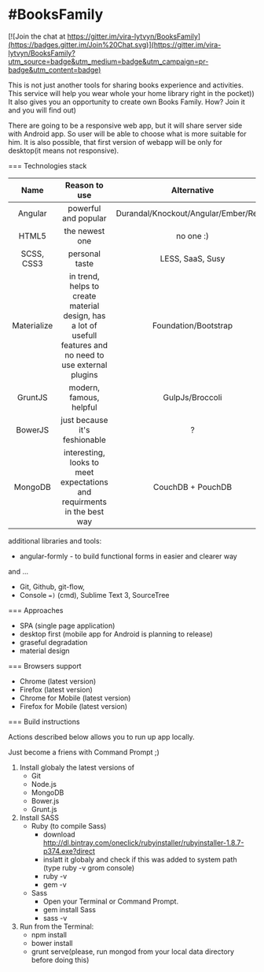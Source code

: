 #BooksFamily
===========

[![Join the chat at https://gitter.im/vira-lytvyn/BooksFamily](https://badges.gitter.im/Join%20Chat.svg)](https://gitter.im/vira-lytvyn/BooksFamily?utm_source=badge&utm_medium=badge&utm_campaign=pr-badge&utm_content=badge)

This is not just another tools for sharing books experience and activities. This service will help you wear whole your home library right in the pocket)) It also gives you an opportunity to create own Books Family. How? Join it and you will find out)

There are going to be a responsive web app, but it will share server side with Android app. 
So user will be able to choose what is more suitable for him. 
It is also possible, that first version of webapp will be only for desktop(it means not responsive).

===
Technologies stack

| Name      |     Reason to use      |  Alternative |
|:-----------:|:----------------------:|:-------------:|
| Angular | powerful and popular | Durandal/Knockout/Angular/Ember/React|
| HTML5 | the newest one | no one :) |
| SCSS, CSS3 | personal taste | LESS, SaaS, Susy|
| Materialize | in trend, helps to create material design, has a lot of usefull features and no need to use external plugins | Foundation/Bootstrap |
| GruntJS | modern, famous, helpful | GulpJs/Broccoli |
| BowerJS | just because it's feshionable | ? |
| MongoDB | interesting, looks to meet expectations and requirments in the best way |CouchDB + PouchDB|

additional libraries and tools:
- angular-formly - to build functional forms in easier and clearer way

and ... 

- Git, Github, git-flow, 
- Console `=)` (cmd), Sublime Text 3, SourceTree

===
Approaches

- SPA (single page application)
- desktop first (mobile app for Android is planning to release)
- graseful degradation
- material design

===
Browsers support

- Chrome (latest version)
- Firefox (latest version)
- Chrome for Mobile (latest version)
- Firefox for Mobile (latest version)

===
Build instructions

Actions described below allows you to run up app locally.

Just become a friens with Command Prompt ;)

1. Install globaly the latest versions of 
	- Git
	- Node.js
	- MongoDB
	- Bower.js
	- Grunt.js
2. Install SASS
	- Ruby (to compile Sass)
		- download http://dl.bintray.com/oneclick/rubyinstaller/rubyinstaller-1.8.7-p374.exe?direct
		- inslatt it globaly and check if this was added to system path (type ruby -v grom console)
		- ruby -v
		- gem -v
	- Sass
		- Open your Terminal or Command Prompt.
		- gem install Sass
		- sass -v
3. Run from the Terminal:
	- npm install
	- bower install
	- grunt serve(please, run mongod from your local data directory before doing this)
